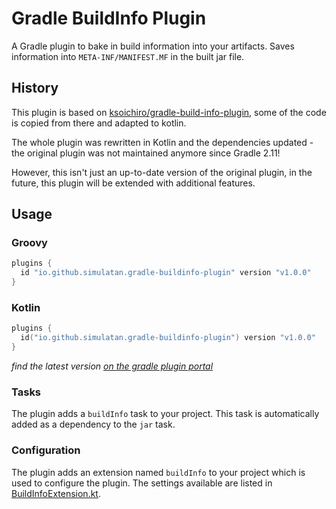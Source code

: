 # Gradle BuildInfo Plugin
A Gradle plugin to bake in build information into your artifacts. Saves information into `META-INF/MANIFEST.MF` in the built jar file.

## History
This plugin is based on [ksoichiro/gradle-build-info-plugin](https://github.com/ksoichiro/gradle-build-info-plugin), some of the code is copied from there and adapted to kotlin.

The whole plugin was rewritten in Kotlin and the dependencies updated - the original plugin was not maintained anymore since Gradle 2.11!

However, this isn't just an up-to-date version of the original plugin, in the future, this plugin will be extended with additional features.

## Usage
### Groovy
```groovy
plugins {
  id "io.github.simulatan.gradle-buildinfo-plugin" version "v1.0.0"
}
```

### Kotlin
```kotlin
plugins {
  id("io.github.simulatan.gradle-buildinfo-plugin") version "v1.0.0"
}
```

*find the latest version [on the gradle plugin portal](https://plugins.gradle.org/plugin/io.github.simulatan.gradle-buildinfo-plugin/)*

### Tasks
The plugin adds a `buildInfo` task to your project. This task is automatically added as a dependency to the `jar` task.

### Configuration
The plugin adds an extension named `buildInfo` to your project which is used to configure the plugin. The settings available are listed in [BuildInfoExtension.kt](src/main/kotlin/io/github/simulatan/gradle/plugin/buildinfo/BuildInfoExtension.kt).
